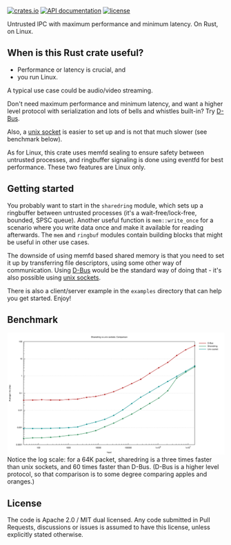 [![crates.io](https://img.shields.io/crates/v/shmem-ipc.svg)](https://crates.io/crates/shmem-ipc)
[![API documentation](https://docs.rs/shmem-ipc/badge.svg)](https://docs.rs/shmem-ipc)
[![license](https://img.shields.io/crates/l/shmem-ipc.svg)](https://crates.io/crates/shmem-ipc)

Untrusted IPC with maximum performance and minimum latency. On Rust, on Linux.

When is this Rust crate useful?
--------------------------

 * Performance or latency is crucial, and
 * you run Linux.

A typical use case could be audio/video streaming.

Don't need maximum performance and minimum latency, and want a higher level protocol
with serialization and lots of bells and whistles built-in? Try [D-Bus](https://docs.rs/dbus/).

Also, a [unix socket](https://doc.rust-lang.org/std/os/unix/net/struct.UnixStream.html)
is easier to set up and is not that much slower (see benchmark below).

As for Linux, this crate uses memfd sealing to ensure safety between untrusted processes,
and ringbuffer signaling is done using eventfd for best performance.
These two features are Linux only.

Getting started
---------------

You probably want to start in the `sharedring` module, which sets up a ringbuffer
between untrusted processes (it's a wait-free/lock-free, bounded, SPSC queue).
Another useful function is `mem::write_once` for a scenario where
you write data once and make it available for reading afterwards. The `mem` and `ringbuf`
modules contain building blocks that might be useful in other use cases.

The downside of using memfd based shared memory is that you need to set it up
by transferring file descriptors, using some other way of communication.
Using [D-Bus](https://docs.rs/dbus/) would be the standard way of doing that -
it's also possible using [unix sockets](https://crates.io/crates/uds).

There is also a client/server example in the `examples` directory that can help you get started.
Enjoy!

Benchmark
---------

[![Sharedring vs unix sockets vs D-Bus](https://github.com/diwic/shmem-ipc/blob/master/lines.svg)](https://github.com/diwic/shmem-ipc/blob/master/lines.svg)
Notice the log scale: for a 64K packet, sharedring is a three times faster than unix sockets,
and 60 times faster than D-Bus. (D-Bus is a higher level protocol, so that comparison
is to some degree comparing apples and oranges.)

License
-------

The code is Apache 2.0 / MIT dual licensed. Any code submitted in Pull Requests, discussions or
issues is assumed to have this license, unless explicitly stated otherwise.

